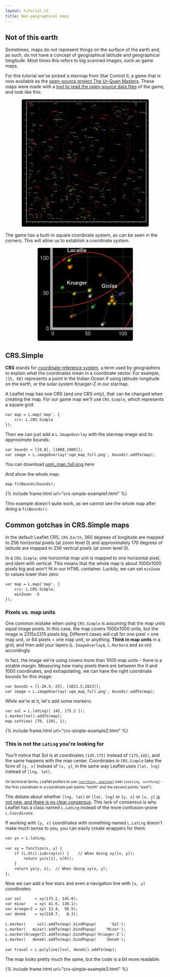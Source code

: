 ```yaml
---
layout: tutorial_v2
title: Non-geographical maps
---
```


<style>
iframe {
    border: 1px solid #ccc;
    border-radius: 5px;
}
</style>

## Not of this earth

Sometimes, maps do not represent things on the surface of the earth and, as such, do not have a concept of geographical latitude and geographical longitude. Most times this refers to big scanned images, such as game maps.

For this tutorial we've picked a starmap from Star Control II, a game that is now available as the [open-source project The Ur-Quan Masters](https://en.wikipedia.org/wiki/Star_Control_II#The_Ur-Quan_Masters). These maps were made with a [tool to read the open-source data files](http://www.highprogrammer.com/alan/games/video/uqm/index.html) of the game, and look like this:

<center>
<img src="uqm_map_400px.png" style="border: 1px solid #ccc; border-radius: 5px" /><br/>
</center>

The game has a built-in square coordinate system, as can be seen in the corners. This will allow us to establish a coordinate system.

<center>
<img src="uqm_map_detail.png" style="border: 1px solid #ccc; border-radius: 5px" /><br/>
</center>


## CRS.Simple

**CRS** stands for [coordinate reference system](https://en.wikipedia.org/wiki/Spatial_reference_system), a term used by geographers to explain what the coordinates mean in a coordinate vector. For example, `[15, 60]` represents a point in the Indian Ocean if using latitude-longitude on the earth, or the solar system Krueger-Z in our starmap.

A Leaflet map has one CRS (and *one* CRS *only*), that can be changed when creating the map. For our game map we'll use `CRS.Simple`, which represents a square grid:

	var map = L.map('map', {
		crs: L.CRS.Simple
	});

Then we can just add a `L.ImageOverlay` with the starmap image and its *approximate* bounds:

	var bounds = [[0,0], [1000,1000]];
	var image = L.imageOverlay('uqm_map_full.png', bounds).addTo(map);

You can download [uqm_map_full.png](uqm_map_full.png) here

And show the whole map:

	map.fitBounds(bounds);

{% include frame.html url="crs-simple-example1.html" %}

This example doesn't quite work, as we cannot see the whole map after doing a `fitBounds()`.


## Common gotchas in CRS.Simple maps

In the default Leaflet CRS, `CRS.Earth`, 360 degrees of longitude are mapped to 256 horizontal pixels (at zoom level 0) and approximately 170 degrees of latitude are mapped to 256 vertical pixels (at zoom level 0).

In a `CRS.Simple`, one horizontal map unit is mapped to one horizontal pixel, and *idem* with vertical. This means that the whole map is about 1000x1000 pixels big and won't fit in our HTML container. Luckily, we can set `minZoom` to values lower than zero:

	var map = L.map('map', {
		crs: L.CRS.Simple,
		minZoom: -5
	});

### Pixels vs. map units

One common mistake when using `CRS.Simple` is assuming that the map units equal image pixels. In this case, the map covers 1000x1000 units, but the image is 2315x2315 pixels big. Different cases will call for one pixel = one map unit, or 64 pixels = one map unit, or anything. **Think in map units** in a grid, and then add your layers (`L.ImageOverlay`s, `L.Marker`s and so on) accordingly.

In fact, the image we're using covers more than 1000 map units - there is a sizable margin. Measuring how many pixels there are between the 0 and 1000 coordinates, and extrapolating, we can have the right coordinate bounds for this image:

	var bounds = [[-26.5,-25], [1021.5,1023]];
	var image = L.imageOverlay('uqm_map_full.png', bounds).addTo(map);

While we're at it, let's add some markers:

	var sol = L.latLng([ 145, 175.2 ]);
	L.marker(sol).addTo(map);
	map.setView( [70, 120], 1);

{% include frame.html url="crs-simple-example2.html" %}

### This is not the `LatLng` you're looking for

You'll notice that Sol is at coordinates `[145,175]` instead of `[175,145]`, and the same happens with the map center. Coordinates in `CRS.Simple` take the form of `[y, x]` instead of `[x, y]`, in the same way Leaflet uses `[lat, lng]` instead of `[lng, lat]`.

<small>(In technical terms, Leaflet prefers to use [`[northing, easting]`](https://en.wikipedia.org/wiki/Easting_and_northing) over `[easting, northing]` - the first coordinate in a coordinate pair points "north" and the second points "east")</small>

The debate about whether `[lng, lat]` or `[lat, lng]` or `[y, x]` or `[x, y]` [is not new, and there is no clear consensus](http://www.macwright.org/lonlat/). This lack of consensus is why Leaflet has a class named `L.LatLng` instead of the more confusion-prone `L.Coordinate`.

If working with `[y, x]` coordinates with something named `L.LatLng` doesn't make much sense to you, you can easily create wrappers for them:

	var yx = L.latLng;

	var xy = function(x, y) {
		if (L.Util.isArray(x)) {    // When doing xy([x, y]);
			return yx(x[1], x[0]);
		}
		return yx(y, x);  // When doing xy(x, y);
	};

Now we can add a few stars and even a navigation line with `[x, y]` coordinates:

	var sol      = xy(175.2, 145.0);
	var mizar    = xy( 41.6, 130.1);
	var kruegerZ = xy( 13.4,  56.5);
	var deneb    = xy(218.7,   8.3);

	L.marker(     sol).addTo(map).bindPopup(      'Sol');
	L.marker(   mizar).addTo(map).bindPopup(    'Mizar');
	L.marker(kruegerZ).addTo(map).bindPopup('Krueger-Z');
	L.marker(   deneb).addTo(map).bindPopup(    'Deneb');

	var travel = L.polyline([sol, deneb]).addTo(map);

The map looks pretty much the same, but the code is a bit more readable:

{% include frame.html url="crs-simple-example3.html" %}

